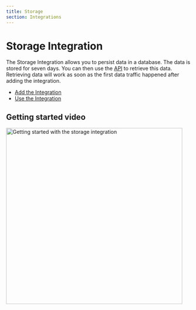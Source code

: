 ```yaml
---
title: Storage
section: Integrations
---
```


# Storage Integration

The Storage Integration allows you to persist data in a database. The data is stored for seven days. You can then use the [API](api.md) to retrieve this data. Retrieving data will work as soon as the first data traffic happened after adding the integration.

* [Add the Integration](../integrations.md#add-an-integration)
* [Use the Integration](api.md)

## Getting started video

<a href="https://www.youtube.com/watch?v=kVf8GmCbOuE&index=3&list=PLM8eOeiKY7JVwrBYRHxsf9p0VM_dVapXl" target="_blank"><img src="https://www.thethingsnetwork.org/docs/applications/Storage-Integration.png" 
alt="Getting started with the storage integration" width="480" /></a>
